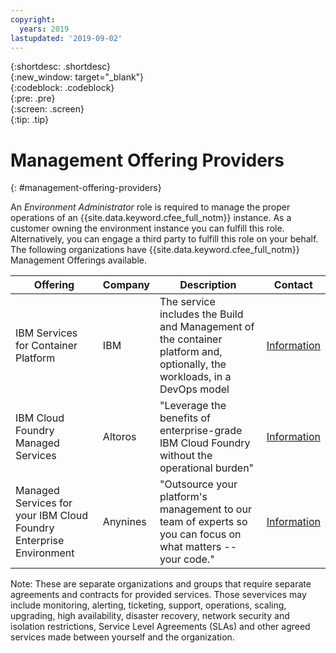 ```yaml
---
copyright:
  years: 2019
lastupdated: '2019-09-02'
---
```


{:shortdesc: .shortdesc}<br>
{:new_window: target="_blank"}<br>
{:codeblock: .codeblock}<br>
{:pre: .pre}<br>
{:screen: .screen}<br>
{:tip: .tip}

# Management Offering Providers

{: #management-offering-providers}

An _Environment Administrator_ role is required to manage the proper operations of an {{site.data.keyword.cfee_full_notm}} instance. As a customer owning the environment instance you can fulfill this role. Alternatively, you can engage a third party to fulfill this role on your behalf. The following organizations have {{site.data.keyword.cfee_full_notm}} Management Offerings available.

Offering                                                                  | Company  | Description                                                                                                            | Contact
------------------------------------------------------------------------- | -------- | ---------------------------------------------------------------------------------------------------------------------- | --------------------------------------------------------------------------------------------------------------------
IBM Services for Container Platform                                       | IBM      | The service includes the Build and Management of the container platform and, optionally, the workloads, in a DevOps model | [Information](https://w3.ibm.com/services/integrated-managed-infrastructure-services/overview/containers)
IBM Cloud Foundry Managed Services                                        | Altoros  | "Leverage the benefits of enterprise-grade IBM Cloud Foundry without the operational burden"                            | [Information](https://www.altoros.com/ibm-cloud-foundry-managed-services)
Managed Services for your IBM Cloud Foundry Enterprise Environment | Anynines | "Outsource your platform's management to our team of experts so you can focus on what matters -- your code."             | [Information](https://www.anynines.com/operations/cfee)

Note: These are separate organizations and groups that require separate agreements and contracts for provided services. Those severvices may include monitoring, alerting, ticketing, support, operations, scaling, upgrading, high availability, disaster recovery, network security and isolation restrictions, Service Level Agreements (SLAs) and other agreed services made between yourself and the organization.
